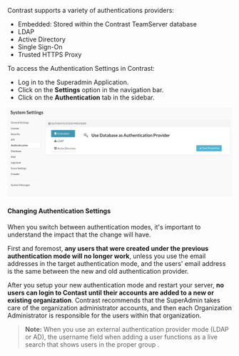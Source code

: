 <!--
title: "Authentication"
description: "Overview of authentication topics"
tags: "installation setup EOP system settings connect authentication overview "
-->

Contrast supports a variety of authentications providers:

* Embedded: Stored within the Contrast TeamServer database
* LDAP
* Active Directory
* Single Sign-On
* Trusted HTTPS Proxy


To access the Authentication Settings in Contrast:
* Log in to the Superadmin Application.
* Click on the **Settings** option in the navigation bar.
* Click on the **Authentication** tab in the sidebar. 
 
<a href="assets/images/KB4-c02.png" rel="lightbox" title="Authentication Settings"><img class="thumbnail" src="assets/images/KB4-c02.png"/></a>
 
#### Changing Authentication Settings
When you switch between authentication modes, it's important to understand the impact that the change will have. 

First and foremost, **any users that were created under the previous authentication mode will no longer work**, unless you use the email addresses in the target authentication mode, and the users' email address is the same between the new and old authentication provider.

After you setup your new authentication mode and restart your server, **no users can login to Contast until their accounts are added to a new or existing organization**. Contrast recommends that the SuperAdmin takes care of the organization administrator accounts, and then each Organization Administrator is responsible for the users within that organization. 

> **Note:** When you use an external authentication provider mode (LDAP or AD), the username field when adding a user functions as a live search that shows users in the proper group <!-- and not already users within the application -->.